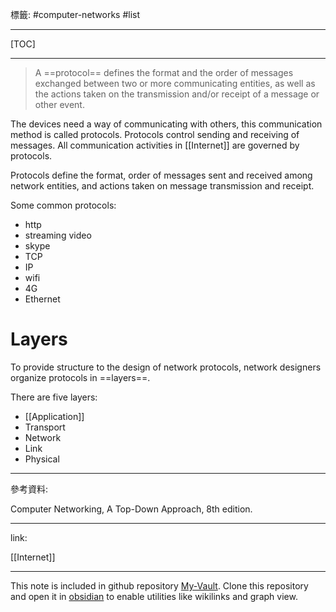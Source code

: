 標籤: #computer-networks #list 

---

[TOC]

---

> A ==protocol== defines the format and the order of messages exchanged between two or more communicating entities, as well as the actions taken on the transmission and/or receipt of a message or other event.

The devices need a way of communicating with others, this communication method is called protocols. Protocols control sending and receiving of messages. All communication activities in [[Internet]] are governed by protocols.

Protocols define the format, order of messages sent and received among network entities, and actions taken on message transmission and receipt.

Some common protocols:

- http
- streaming video
- skype
- TCP
- IP
- wifi
- 4G
- Ethernet

# Layers

To provide structure to the design of network protocols, network designers organize protocols in ==layers==.

There are five layers:

- [[Application]]
- Transport
- Network
- Link
- Physical

---

參考資料:

Computer Networking, A Top-Down Approach, 8th edition.

---

link:

[[Internet]]

---

This note is included in github repository [My-Vault](https://github.com/LittleD3092/My-Vault.git). Clone this repository and open it in [obsidian](https://obsidian.md/) to enable utilities like wikilinks and graph view.